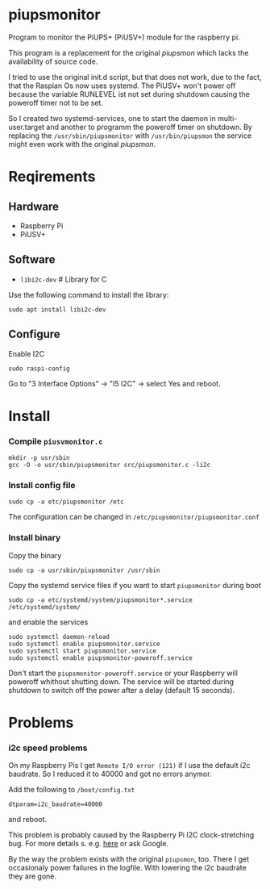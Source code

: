 # piupsmonitor
Program to monitor the PiUPS+ (PiUSV+) module for the raspberry pi.

This program is a replacement for the original *piupsmon* which lacks the availability of source code.

I tried to use the original init.d script, but that does not work, due to the fact, that the
Raspian Os now uses systemd. The PiUSV+ won't power off because the variable RUNLEVEL ist not set during shutdown
causing the poweroff timer not to be set.

So I created two systemd-services, one to start the daemon in multi-user.target and another to programm the poweroff
timer on shutdown. By replacing the `/usr/sbin/piupsmonitor` with `/usr/bin/piupsmon` the service might even work with the original *piupsmon*. 

# Reqirements #

## Hardware ##
* Raspberry Pi
* PiUSV+ 

## Software ##

* `libi2c-dev`     \# Library for C

Use the following command to install the library:

    sudo apt install libi2c-dev

## Configure ##

Enable I2C

    sudo raspi-config

Go to "3 Interface Options" -> "I5 I2C" -> select Yes
and reboot.

# Install #

### Compile `piusvmonitor.c` ###

    mkdir -p usr/sbin
    gcc -O -o usr/sbin/piupsmonitor src/piupsmonitor.c -li2c
    
### Install config file ###

    sudo cp -a etc/piupsmonitor /etc
    
The configuration can be changed in `/etc/piupsmonitor/piupsmonitor.conf`

### Install binary  ###

Copy the binary

    sudo cp -a usr/sbin/piupsmonitor /usr/sbin

Copy the systemd service files if you want to start `piupsmonitor` during boot

    sudo cp -a etc/systemd/system/piupsmonitor*.service /etc/systemd/system/

and enable the services

    sudo systemctl daemon-reload
    sudo systemctl enable piupsmonitor.service
    sudo systemctl start piupsmonitor.service
    sudo systemctl enable piupsmonitor-poweroff.service
    
Don't start the `piupsmonitor-poweroff.service` or your Raspberry will poweroff whithout shutting down. The service
will be started during shutdown to switch off the power after a delay (default 15 seconds).
   
# Problems #

### i2c speed problems ###
On my Raspberry Pis I get `Remote I/O error (121)` if I use the default i2c
baudrate. So I reduced it to 40000 and got no errors anymor.

Add the following to `/boot/config.txt`

    dtparam=i2c_baudrate=40000
    
and reboot.

This problem is probably caused by the Raspberry Pi I2C clock-stretching
bug. For more details
s. e.g. [here](http://www.advamation.com/knowhow/raspberrypi/rpi-i2c-bug.html)
or ask Google.

By the way the problem exists with the original `piupsmon`, too. There I get
occasionaly power failures in the logfile. With lowering the i2c baudrate they
are gone.
